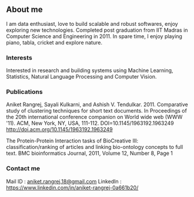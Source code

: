 ## About me

I am data enthusiast, love to build scalable and robust softwares, enjoy exploring new technologies.
Completed post graduation from IIT Madras in Computer Science and Engineering in 2011.
In spare time, I enjoy playing piano, tabla, cricket and explore nature. 


### Interests

Interested in research and building systems using Machine Learning, Statistics, Natural Language Processing and Computer Vision.


### Publications

Aniket Rangrej, Sayali Kulkarni, and Ashish V. Tendulkar. 2011. Comparative study of clustering techniques for
short text documents. In Proceedings of the 20th international conference companion on World wide web
(WWW '11). ACM, New York, NY, USA, 111-112. DOI=10.1145/1963192.1963249
http://doi.acm.org/10.1145/1963192.1963249

The Protein-Protein Interaction tasks of BioCreative III: classification/ranking of articles and linking bio-ontology
concepts to full text. BMC bioinformatics Journal, 2011, Volume 12, Number 8, Page 1

### Contact me

Mail ID : aniket.rangrej.18@gmail.com
LinkedIn : https://www.linkedin.com/in/aniket-rangrej-0a661b20/

